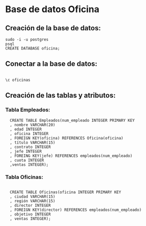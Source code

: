 # Base de datos Oficina

## Creación de la base de datos:

  ```
  sudo -i -u postgres
  psql
  CREATE DATABASE oficina;
  
  ```
## Conectar a la base de datos:
  ```
  
  \c oficinas
  ```
  
## Creación de las tablas y atributos:

  ### Tabla Empleados:
```
  CREATE TABLE Empleados(num_empleado INTEGER PRIMARY KEY
  , nombre VARCHAR(20)
  , edad INTEGER
  , oficina INTEGER
  , FOREIGN KEY(oficina) REFERENCES Oficina(oficina)
  , título VARCHAR(15)
  , contrato INTEGER
  , jefe INTEGER
  , FOREING KEY(jefe) REFERENCES empleados(num_empleado)
  , cuota INTEGER
  ,ventas INTEGER);
  ```
  ### Tabla Oficinas:
    
    
 ```
    
   CREATE TABLE Oficinas(oficina INTEGER PRIMARY KEY
   , ciudad VARCHAR(15)
   , región VARCHAR(15)
   , director INTEGER
   , FOREIGN KEY(director) REFERENCES empleados(num_empleado)
   , objetivo INTEGER
   , ventas INTEGER);
   
   ```
  
